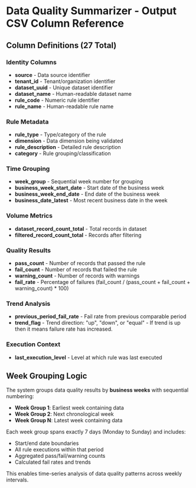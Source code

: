 # Data Quality Summarizer - Output CSV Column Reference

## Column Definitions (27 Total)

### Identity Columns
- **source** - Data source identifier
- **tenant_id** - Tenant/organization identifier  
- **dataset_uuid** - Unique dataset identifier
- **dataset_name** - Human-readable dataset name
- **rule_code** - Numeric rule identifier
- **rule_name** - Human-readable rule name

### Rule Metadata
- **rule_type** - Type/category of the rule
- **dimension** - Data dimension being validated
- **rule_description** - Detailed rule description
- **category** - Rule grouping/classification

### Time Grouping
- **week_group** - Sequential week number for grouping
- **business_week_start_date** - Start date of the business week
- **business_week_end_date** - End date of the business week  
- **business_date_latest** - Most recent business date in the week

### Volume Metrics
- **dataset_record_count_total** - Total records in dataset
- **filtered_record_count_total** - Records after filtering

### Quality Results
- **pass_count** - Number of records that passed the rule
- **fail_count** - Number of records that failed the rule
- **warning_count** - Number of records with warnings
- **fail_rate** - Percentage of failures (fail_count / (pass_count + fail_count + warning_count) * 100)

### Trend Analysis
- **previous_period_fail_rate** - Fail rate from previous comparable period
- **trend_flag** - Trend direction: "up", "down", or "equal" - If trend is up then it means failure rate has increased.

### Execution Context
- **last_execution_level** - Level at which rule was last executed

## Week Grouping Logic

The system groups data quality results by **business weeks** with sequential numbering:

- **Week Group 1**: Earliest week containing data
- **Week Group 2**: Next chronological week
- **Week Group N**: Latest week containing data

Each week group spans exactly 7 days (Monday to Sunday) and includes:
- Start/end date boundaries
- All rule executions within that period
- Aggregated pass/fail/warning counts
- Calculated fail rates and trends

This enables time-series analysis of data quality patterns across weekly intervals.